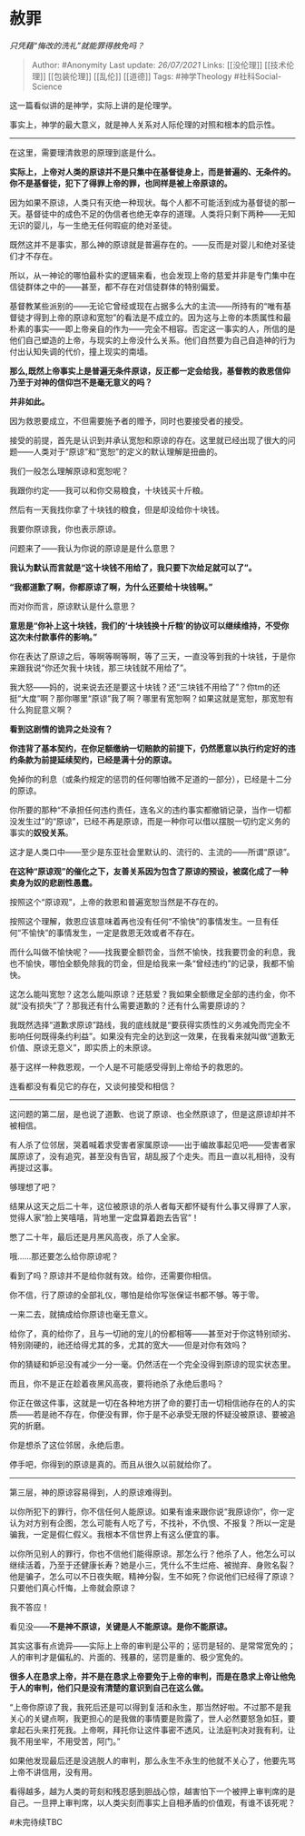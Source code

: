 # 赦罪
*只凭藉“悔改的洗礼”就能罪得赦免吗？*

> Author: #Anonymity 
Last update: *26/07/2021* 
Links: [[没伦理]] [[技术伦理]] [[包装伦理]] [[乱伦]] [[道德]]
Tags: #神学Theology  #社科Social-Science 
  

这一篇看似讲的是神学，实际上讲的是伦理学。

事实上，神学的最大意义，就是神人关系对人际伦理的对照和根本的启示性。

---

在这里，需要理清救恩的原理到底是什么。

**实际上，上帝对人类的原谅并不是只集中在基督徒身上，而是普遍的、无条件的。你不是基督徒，犯下了得罪上帝的罪，也同样是被上帝原谅的。**

因为如果不原谅，人类只有灭绝一种现状。每个人都不可能活到成为基督徒的那一天。基督徒中的成色不足的伪信者也绝无幸存的道理。人类将只剩下两种——无知无识的婴儿，与一生绝无任何瑕疵的绝对圣徒。

既然这并不是事实，那么神的原谅就是普遍存在的。——反而是对婴儿和绝对圣徒们才不存在。

所以，从一神论的哪怕最朴实的逻辑来看，也会发现上帝的慈爱并非是专门集中在信徒群体之中的——甚至，都不存在对信徒群体的特别偏爱。

基督教某些派别的——无论它曾经或现在占据多么大的主流——所持有的“唯有基督徒才得到上帝的原谅和宽恕”的看法是不成立的。因为这与上帝的本质属性和最朴素的事实——即上帝亲自的作为——完全不相容。否定这一事实的人，所信的是他们自己塑造的上帝，与现实的上帝没什么关系。他们自然要为自己自造神的行为付出认知失调的代价，撞上现实的南墙。

**那么,既然上帝事实上是普遍无条件原谅，反正都一定会给我，基督教的救恩信仰乃至于对神的信仰岂不是毫无意义的吗？**

**并非如此。**

因为救恩要成立，不但需要施予者的赠予，同时也要接受者的接受。

接受的前提，首先是认识到并承认宽恕和原谅的存在。这里就已经出现了很大的问题——人类对于“原谅”和“宽恕”的定义的默认理解是扭曲的。

我们一般怎么理解原谅和宽恕呢？

我跟你约定——我可以和你交易粮食，十块钱买十斤粮。

然后有一天我找你拿了十块钱的粮食，但是却没给你十块钱。

我要你原谅我，你也表示原谅。

问题来了——我认为你说的原谅是是什么意思？

**我认为默认而言就是“这十块钱不用给了，我只要下次给足就可以了”。**

**“我都道歉了啊，你都原谅了啊，为什么还要给十块钱啊。”**

而对你而言，原谅默认是什么意思？

**意思是“你补上这十块钱，我们的‘十块钱换十斤粮’的协议可以继续维持，不受你这次未付款事件的影响。”**

你在表达了原谅之后，等啊等啊等啊，等了三天，一直没等到我的十块钱，于是你来跟我说“你还欠我十块钱，那三块钱就不用给了”。

我大怒——妈的，说来说去还是要这十块钱？还“三块钱不用给了”？你tm的还挺“大度”啊？那你哪里“原谅”我了啊？哪里有宽恕啊？如果这就是宽恕，那宽恕有什么狗屁意义啊？

**看到这剧情的诡异之处没有？**

**你违背了基本契约，在你足额缴纳一切赔款的前提下，仍然愿意以执行约定好的违约条款为前提延续契约，已经是满十分的原谅。**

免掉你的利息（或条约规定的惩罚的任何哪怕微不足道的一部分），已经是十二分的原谅。

你所要的那种“不承担任何违约责任，连名义的违约事实都撤销记录，当作一切都没发生过”的“原谅”，已经不再是原谅，而是一种你可以借以摆脱一切约定义务的事实的**奴役关系**。

这才是人类口中——至少是东亚社会里默认的、流行的、主流的——所谓“原谅”。

**在这种“原谅观”的催化之下，友善关系因为包含了原谅的预设，被腐化成了一种卖身为奴的悲剧性愚蠢。**

  

按照这个“原谅观”，上帝的救恩和普遍宽恕当然是不存在的。

按照这个理解，救恩应该意味着再也没有任何“不愉快”的事情发生。一旦有任何“不愉快”的事情发生，一定是救恩无效或者不存在。

而什么叫做不愉快呢？——找我要全额罚金，当然不愉快，找我要罚金的利息，我也不愉快，哪怕全额免除我的罚金，但是给我来一条“曾经违约”的记录，我都不愉快。

这怎么能叫宽恕？这怎么能叫原谅？还慈爱？我如果全额缴足全部的违约金，你不就“没有损失”了？那我还有什么需要道歉的？还有什么需要原谅的？

我既然选择“道歉求原谅”路线，我的底线就是“要获得实质性的义务减免而完全不影响任何既得条约利益”。如果没有完全的达到这一效果，在我看来就叫做“道歉无价值、原谅无意义”，即实质上的未原谅。

基于这样一种救恩观，一个人是不可能感受得到上帝给予的救恩的。

连看都没有看见它的存在，又谈何接受和相信？

---

这问题的第二层，是也说了道歉、也说了原谅、也全然原谅了，但是这原谅却并不被相信。

有人杀了位邻居，哭着喊着求受害者家属原谅——出于编故事起见吧——受害者家属原谅了，没有追究，甚至没有告官，胡乱报了个走失。而且一直以礼相待，没有再提过这事。

够理想了吧？

结果从这天之后二十年，这位被原谅的杀人者每天都怀疑有什么事又得罪了人家，觉得人家“脸上笑嘻嘻，背地里一定盘算着跑去告官”！

憋了二十年，最后还是月黑风高夜，杀了人全家。

哦……那还要怎么给你原谅呢？

看到了吗？原谅并不是给你就有效。给你，还需要你相信。

你不信，行了原谅的全部礼仪，哪怕是给你写张保证书都不够。等于零。

一来二去，就搞成给你原谅也毫无意义。

给你了，真的给你了，且与一切祂的宠儿的份都相等——甚至对于你这特别顽劣、特别刚硬的，祂还给得尤其的多，尤其的宽大——但是对你有效吗？

你的猜疑和妒忌没有减少一分一毫。仍然活在一个完全没得到原谅的现实状态里。

而且，你不是正在趁着夜黑风高夜，要将祂杀了永绝后患吗？

你正在做这件事，这就是一切在各种地方拼了命的要打击一切相信祂存在的人的实质——若是祂不存在，你便没有罪，你于是不必承受无限的怀疑没被原谅、要被追究的折磨。

你是想杀了这位邻居，永绝后患。

停手吧，你得到的原谅是真的。而且从很久以前就给你了。

---

第三层，神的原谅容易得到，人的原谅难得到。

以你所犯下的罪行，你不信任何人能原谅。如果有谁来跟你说“我原谅你”，你一定认为对方别有企图，怎么可能有人吃了亏，不找补，不仇恨、不报复？所以一定是骗我，一定是假仁假义。我根本不信世界上有这么便宜的事。

以你所见别人的罪行，你也不信他们能得原谅。那怎么行？他杀了人，他怎么可以继续活着，乃至于还健康长寿？她是小三，凭什么不生烂疮、被抛弃、身败名裂？他是骗子，怎么可以不日夜失眠，精神分裂，生不如死？你说他们已经得了原谅？只要他们真心忏悔，上帝就会原谅？

我不答应！

看见没——**不是神不原谅，关键是人不能原谅。是你不能原谅。**

其实这事有点诡异——实际上上帝的审判是公平的；惩罚是轻的、是常常宽免的；人的审判才是偏私的、片面的、残暴的，惩罚是重的、极少宽免的。

**很多人在恳求上帝，并不是在恳求上帝要免于上帝的审判，而是在恳求上帝让他免于人的审判，他们只是没有清楚的意识到自己在这么做。**

“上帝你原谅了我，我死后还是可以得到复活和永生，那当然好啦。不过那不是我关心的关键点啊，我更担心的是我做的事情要是败露了，世人必然要怒急如狂，要拿起石头来打死我。上帝啊，拜托你让这件事密不透风，让法庭判决对我有利，让我不用坐牢，不用受苦，阿门。”

如果他发现最后还是没逃脱人的审判，那么永生不永生的他就不关心了，他要先骂上帝不讲信用，没有用。

看得越多，越为人类的苛刻和残忍感到胆战心惊，越害怕下一个被押上审判席的是自己。一旦押上审判席，以人类尖刻而事实上自相矛盾的价值观，有谁不该死呢？

  

#未完待续TBC 
